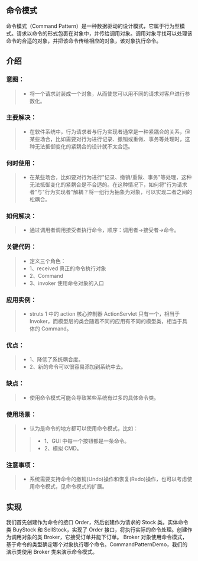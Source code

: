 ## 命令模式
命令模式（Command Pattern）是一种数据驱动的设计模式，它属于行为型模式。请求以命令的形式包裹在对象中，并传给调用对象。调用对象寻找可以处理该命令的合适的对象，并把该命令传给相应的对象，该对象执行命令。
## 介绍
### 意图：
>* 将一个请求封装成一个对象，从而使您可以用不同的请求对客户进行参数化。
### 主要解决：
>* 在软件系统中，行为请求者与行为实现者通常是一种紧耦合的关系，但某些场合，比如需要对行为进行记录、撤销或重做、事务等处理时，这种无法抵御变化的紧耦合的设计就不太合适。
### 何时使用：
>* 在某些场合，比如要对行为进行"记录、撤销/重做、事务"等处理，这种无法抵御变化的紧耦合是不合适的。在这种情况下，如何将"行为请求者"与"行为实现者"解耦？将一组行为抽象为对象，可以实现二者之间的松耦合。
### 如何解决：
>* 通过调用者调用接受者执行命令，顺序：调用者→接受者→命令。
### 关键代码：
>* 定义三个角色：
>* 1、received 真正的命令执行对象 
>* 2、Command 
>* 3、invoker 使用命令对象的入口
### 应用实例：
>* struts 1 中的 action 核心控制器 ActionServlet 只有一个，相当于 Invoker，而模型层的类会随着不同的应用有不同的模型类，相当于具体的 Command。
### 优点： 
>* 1、降低了系统耦合度。 
>* 2、新的命令可以很容易添加到系统中去。
### 缺点：
>* 使用命令模式可能会导致某些系统有过多的具体命令类。
### 使用场景：
>* 认为是命令的地方都可以使用命令模式，比如： 
>>* 1、GUI 中每一个按钮都是一条命令。 
>>* 2、模拟 CMD。
### 注意事项：
>* 系统需要支持命令的撤销(Undo)操作和恢复(Redo)操作，也可以考虑使用命令模式，见命令模式的扩展。
## 实现
我们首先创建作为命令的接口 Order，然后创建作为请求的 Stock 类。实体命令类 BuyStock 和 SellStock，实现了 Order 接口，将执行实际的命令处理。创建作为调用对象的类 Broker，它接受订单并能下订单。
Broker 对象使用命令模式，基于命令的类型确定哪个对象执行哪个命令。CommandPatternDemo，我们的演示类使用 Broker 类来演示命令模式。